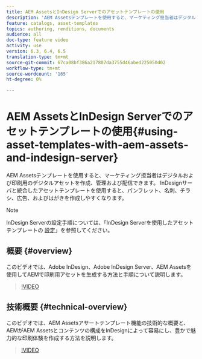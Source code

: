 ```yaml
---
title: AEM AssetsとInDesign Serverでのアセットテンプレートの使用
description: 'AEM Assetsテンプレートを使用すると、マーケティング担当者はデジタルおよび印刷用のデジタルアセットを作成、管理および配信できます。 InDesignサーバと統合したアセットテンプレートを使用すると、パンフレット、名刺、チラシ、広告、およびはがきを作成しやすくなります。 '
feature: catalogs, asset-templates
topics: authoring, renditions, documents
audience: all
doc-type: feature video
activity: use
version: 6.3, 6.4, 6.5
translation-type: tm+mt
source-git-commit: 67ca08bf386a217807da3755d46abed225050d02
workflow-type: tm+mt
source-wordcount: '165'
ht-degree: 0%

---
```



# AEM AssetsとInDesign Serverでのアセットテンプレートの使用{#using-asset-templates-with-aem-assets-and-indesign-server}

AEM Assetsテンプレートを使用すると、マーケティング担当者はデジタルおよび印刷用のデジタルアセットを作成、管理および配信できます。 InDesignサーバと統合したアセットテンプレートを使用すると、パンフレット、名刺、チラシ、広告、およびはがきを作成しやすくなります。

>[!NOTE]
>
>InDesign Serverの設定手順については、「InDesign Serverを使用したアセットテンプレートの [設定](asset-templates-technical-video-setup.md)」を参照してください。

## 概要 {#overview}

このビデオでは、Adobe InDesign、Adobe InDesign Server、AEM Assetsを使用してAEMで印刷用アセットを生成する方法と手順について説明します。

>[!VIDEO](https://video.tv.adobe.com/v/25170?quality=12&learn=on)

## 技術概要 {#technical-overview}

このビデオでは、AEM Assetsアサートテンプレート機能の技術的な概要と、AEMがAEM Assetsとコンテンツの構成をInDesignによって容易にし、豊かで魅力的な印刷体験を作成する方法を説明します。

>[!VIDEO](https://video.tv.adobe.com/v/17071/?quality=9&learn=on)